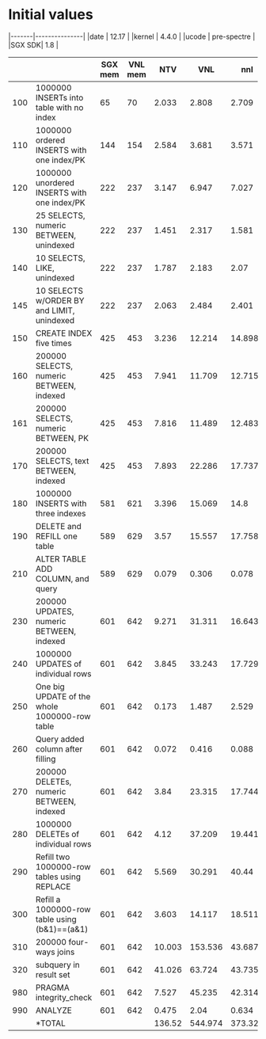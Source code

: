 # Initial values

|-------|---------------|
|date	| 12.17		|
|kernel	| 4.4.0		|
|ucode	| pre-spectre	|
|SGX SDK| 1.8		|

|     |                                               | SGX mem | VNL mem | NTV    | VNL     | nnI     | CnI    | CFI    |
|-----|-----------------------------------------------|---------|---------|--------|---------|---------|--------|--------|
| 100 | 1000000 INSERTs into table with no index      | 65      | 70      | 2.033  | 2.808   | 2.709   | 2.69   | 2.704  |
| 110 | 1000000 ordered INSERTS with one index/PK     | 144     | 154     | 2.584  | 3.681   | 3.571   | 3.566  | 3.5    |
| 120 | 1000000 unordered INSERTS with one index/PK   | 222     | 237     | 3.147  | 6.947   | 7.027   | 6.599  | 6.923  |
| 130 | 25 SELECTS, numeric BETWEEN, unindexed        | 222     | 237     | 1.451  | 2.317   | 1.581   | 1.684  | 1.641  |
| 140 | 10 SELECTS, LIKE, unindexed                   | 222     | 237     | 1.787  | 2.183   | 2.07    | 2.04   | 2.039  |
| 145 | 10 SELECTS w/ORDER BY and LIMIT, unindexed    | 222     | 237     | 2.063  | 2.484   | 2.401   | 2.404  | 2.368  |
| 150 | CREATE INDEX five times                       | 425     | 453     | 3.236  | 12.214  | 14.898  | 15.91  | 15.267 |
| 160 | 200000 SELECTS, numeric BETWEEN, indexed      | 425     | 453     | 7.941  | 11.709  | 12.715  | 12.123 | 12.42  |
| 161 | 200000 SELECTS, numeric BETWEEN, PK           | 425     | 453     | 7.816  | 11.489  | 12.483  | 11.826 | 12.602 |
| 170 | 200000 SELECTS, text BETWEEN, indexed         | 425     | 453     | 7.893  | 22.286  | 17.737  | 13.74  | 12.651 |
| 180 | 1000000 INSERTS with three indexes            | 581     | 621     | 3.396  | 15.069  | 14.8    | 10.801 | 14.859 |
| 190 | DELETE and REFILL one table                   | 589     | 629     | 3.57   | 15.557  | 17.758  | 15.96  | 17.959 |
| 210 | ALTER TABLE ADD COLUMN, and query             | 589     | 629     | 0.079  | 0.306   | 0.078   | 0.126  | 0.08   |
| 230 | 200000 UPDATES, numeric BETWEEN, indexed      | 601     | 642     | 9.271  | 31.311  | 16.643  | 16.189 | 16.733 |
| 240 | 1000000 UPDATES of individual rows            | 601     | 642     | 3.845  | 33.243  | 17.729  | 14.306 | 17.699 |
| 250 | One big UPDATE of the whole 1000000-row table | 601     | 642     | 0.173  | 1.487   | 2.529   | 2.716  | 2.481  |
| 260 | Query added column after filling              | 601     | 642     | 0.072  | 0.416   | 0.088   | 0.317  | 0.092  |
| 270 | 200000 DELETEs, numeric BETWEEN, indexed      | 601     | 642     | 3.84   | 23.315  | 17.744  | 15.517 | 17.657 |
| 280 | 1000000 DELETEs of individual rows            | 601     | 642     | 4.12   | 37.209  | 19.441  | 17.441 | 19.531 |
| 290 | Refill two 1000000-row tables using REPLACE   | 601     | 642     | 5.569  | 30.291  | 40.44   | 22.883 | 41.001 |
| 300 | Refill a 1000000-row table using (b&1)==(a&1) | 601     | 642     | 3.603  | 14.117  | 18.511  | 15.368 | 18.975 |
| 310 | 200000 four-ways joins                        | 601     | 642     | 10.003 | 153.536 | 43.687  | 34.715 | 44.156 |
| 320 | subquery in result set                        | 601     | 642     | 41.026 | 63.724  | 43.735  | 41.717 | 43.862 |
| 980 | PRAGMA integrity_check                        | 601     | 642     | 7.527  | 45.235  | 42.314  | 23.733 | 42.793 |
| 990 | ANALYZE                                       | 601     | 642     | 0.475  | 2.04    | 0.634   | 0.839  | 0.637  |
|     | *TOTAL                                         |         |         | 136.52 | 544.974 | 373.323 | 305.21 | 370.63* |
